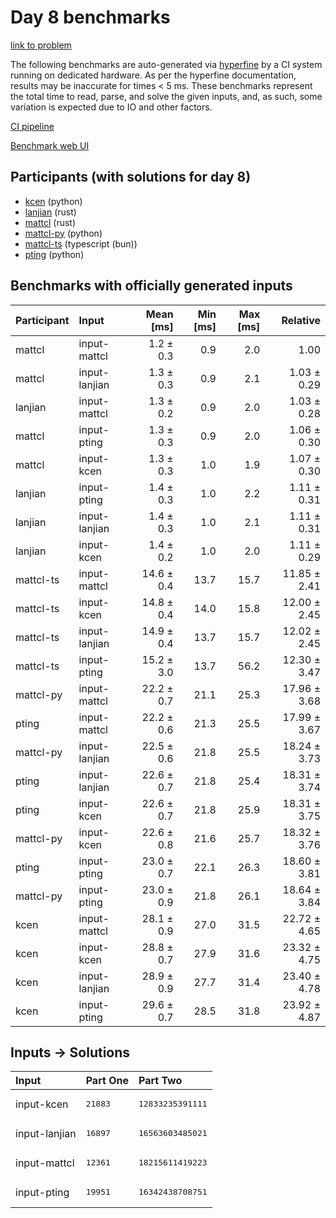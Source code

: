# Day 8 benchmarks

[link to problem](https://adventofcode.com/2023/day/8)

The following benchmarks are auto-generated via
[hyperfine](https://github.com/sharkdp/hyperfine) by a CI system running on
dedicated hardware. As per the hyperfine documentation, results may be
inaccurate for times < 5 ms. These benchmarks represent the total time to read,
parse, and solve the given inputs, and, as such, some variation is expected due
to IO and other factors.

[CI pipeline](http://ci.papercode.net:8080/teams/main/pipelines/aoc2023)

[Benchmark web UI](https://aoc.ancalagon.black)


## Participants (with solutions for day 8)

- [kcen](https://github.com/kcen/aoc2023) (python)
- [lanjian](https://github.com/lanjian/aoc-2023) (rust)
- [mattcl](https://github.com/mattcl/aoc2023) (rust)
- [mattcl-py](https://github.com/mattcl/aoc2023-py) (python)
- [mattcl-ts](https://github.com/mattcl/aoc2023-js) (typescript (bun))
- [pting](https://github.com/pting/aoc2023) (python)


## Benchmarks with officially generated inputs

| Participant | Input | Mean [ms] | Min [ms] | Max [ms] | Relative |
|:---|:---|---:|---:|---:|---:|
| mattcl | input-mattcl | 1.2 ± 0.3 | 0.9 | 2.0 | 1.00 |
| mattcl | input-lanjian | 1.3 ± 0.3 | 0.9 | 2.1 | 1.03 ± 0.29 |
| lanjian | input-mattcl | 1.3 ± 0.2 | 0.9 | 2.0 | 1.03 ± 0.28 |
| mattcl | input-pting | 1.3 ± 0.3 | 0.9 | 2.0 | 1.06 ± 0.30 |
| mattcl | input-kcen | 1.3 ± 0.3 | 1.0 | 1.9 | 1.07 ± 0.30 |
| lanjian | input-pting | 1.4 ± 0.3 | 1.0 | 2.2 | 1.11 ± 0.31 |
| lanjian | input-lanjian | 1.4 ± 0.3 | 1.0 | 2.1 | 1.11 ± 0.31 |
| lanjian | input-kcen | 1.4 ± 0.2 | 1.0 | 2.0 | 1.11 ± 0.29 |
| mattcl-ts | input-mattcl | 14.6 ± 0.4 | 13.7 | 15.7 | 11.85 ± 2.41 |
| mattcl-ts | input-kcen | 14.8 ± 0.4 | 14.0 | 15.8 | 12.00 ± 2.45 |
| mattcl-ts | input-lanjian | 14.9 ± 0.4 | 13.7 | 15.7 | 12.02 ± 2.45 |
| mattcl-ts | input-pting | 15.2 ± 3.0 | 13.7 | 56.2 | 12.30 ± 3.47 |
| mattcl-py | input-mattcl | 22.2 ± 0.7 | 21.1 | 25.3 | 17.96 ± 3.68 |
| pting | input-mattcl | 22.2 ± 0.6 | 21.3 | 25.5 | 17.99 ± 3.67 |
| mattcl-py | input-lanjian | 22.5 ± 0.6 | 21.8 | 25.5 | 18.24 ± 3.73 |
| pting | input-lanjian | 22.6 ± 0.7 | 21.8 | 25.4 | 18.31 ± 3.74 |
| pting | input-kcen | 22.6 ± 0.7 | 21.8 | 25.9 | 18.31 ± 3.75 |
| mattcl-py | input-kcen | 22.6 ± 0.8 | 21.6 | 25.7 | 18.32 ± 3.76 |
| pting | input-pting | 23.0 ± 0.7 | 22.1 | 26.3 | 18.60 ± 3.81 |
| mattcl-py | input-pting | 23.0 ± 0.9 | 21.8 | 26.1 | 18.64 ± 3.84 |
| kcen | input-mattcl | 28.1 ± 0.9 | 27.0 | 31.5 | 22.72 ± 4.65 |
| kcen | input-kcen | 28.8 ± 0.7 | 27.9 | 31.6 | 23.32 ± 4.75 |
| kcen | input-lanjian | 28.9 ± 0.9 | 27.7 | 31.4 | 23.40 ± 4.78 |
| kcen | input-pting | 29.6 ± 0.7 | 28.5 | 31.8 | 23.92 ± 4.87 |


## Inputs -> Solutions

| Input | Part One | Part Two |
|:---|:---|:---|
|input-kcen|<pre>21883</pre>|<pre>12833235391111</pre>|
|input-lanjian|<pre>16897</pre>|<pre>16563603485021</pre>|
|input-mattcl|<pre>12361</pre>|<pre>18215611419223</pre>|
|input-pting|<pre>19951</pre>|<pre>16342438708751</pre>|